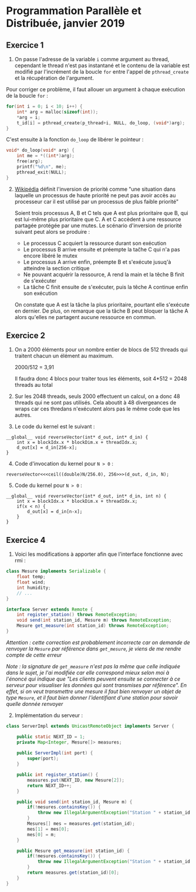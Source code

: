 
# Programmation Parallèle et Distribuée, janvier 2019

## Exercice 1

1.	On passe l'adresse de la variable `i` comme argument au thread, cependant le thread n'est pas instantané et le contenu de la variable est modifié par l'incrément de la boucle `for` entre l'appel de `pthread_create` et la récupération de l'argument.

Pour corriger ce problème, il faut allouer un argument à chaque exécution de la boucle `for` :
```C
for(int i = 0; i < 10; i++) {
	int* arg = malloc(sizeof(int));
	*arg = i;
	t_id[i] = pthread_create(p_thread+i, NULL, do_loop, (void*)arg);
}
```

C'est ensuite à la fonction `do_loop` de libérer le pointeur :
```C
void* do_loop(void* arg) {
	int me = *((int*)arg);
	free(arg);
	printf("%d\n", me);
	pthread_exit(NULL);
}
```

2.	[Wikipédia](https://fr.wikipedia.org/wiki/Inversion_de_priorit%C3%A9) définit l'inversion de priorité comme "une situation dans laquelle un processus de haute priorité ne peut pas avoir accès au processeur car il est utilisé par un processus de plus faible priorité"

	Soient trois processus A, B et C tels que A est plus prioritaire que B, qui est lui-même plus prioritaire que C. A et C accèdent à une ressource partagée protégée par une mutes. Le scénario d'inversion de priorité suivant peut alors se produire :
	 - Le processus C acquiert la ressource durant son exécution
	 - Le processus B arrive ensuite et préempte la taĉhe C qui n'a pas encore libéré le mutex
	 - Le processus A arrive enfin, préempte B et s'exécute jusuq'à atteindre la section critique
	 - Ne pouvant acquérir la ressource, A rend la main et la têche B finit de s'exécuter
	 - La tâche C finit ensuite de s'exécuter, puis la têche A continue enfin son exécution
	
	On constate que A est la tâche la plus prioritaire, pourtant elle s'exécute en dernier. De plus, on remarque que la tâche B peut bloquer la tâche A alors qu'elles ne partagent aucune ressource en commun.


## Exercice 2

1.	On a 2000 éléments pour un nombre entier de blocs de 512 threads qui traitent chacun un élément au maximum. 

	2000/512 = 3,91

	Il faudra donc 4 blocs pour traiter tous les éléments, soit 4*512 = 2048 threads au total

2.	Sur les 2048 threads, seuls 2000 effectuent un calcul, on a donc 48 threads qui ne sont pas utilisés. Cela aboutit à 48 divergeances de wraps car ces thredans n'exécutent alors pas le même code que les autres.

3.	Le code du kernel est le suivant :
```Cuda
__global__ void reverseVector(int* d_out, int* d_in) {
	int x = blockIdx.x * blockDim.x + threadIdx.x;
	d_out[x] = d_in[256-x];
}
```

4.	Code d'invocation du kernel pour `N > 0` :
```Cuda
reverseVector<<<ceil((double)N/256.0), 256>>>(d_out, d_in, N);
```

5.	Code du kernel pour `N > 0` :
```Cuda
__global__ void reverseVector(int* d_out, int* d_in, int n) {
	int x = blockIdx.x * blockDim.x + threadIdx.x;
	if(x < n) {
		d_out[x] = d_in[n-x];
	}
}
```


## Exercice 4

1.	Voici les modifications à apporter afin que l'interface fonctionne avec rmi : 
```java
class Mesure implements Serializable {
	float temp;
	float wind;
	int humidity;
	// ...
}

interface Server extends Remote {
	int register_station() throws RemoteException;
	void send(int station_id, Mesure m) throws RemoteException;
	Mesure get_measure(int station_id) throws RemoteException;
}
```

*Attention : cette correction est probablement incorrecte car on demande de renvoyer la `Mesure` par référence dans `get_mesure`, je viens de me rendre compte de cette erreur*

*Note : la signature de `get_measure` n'est pas la même que celle indiquée dans le sujet, je l'ai modifiée car elle correspond mieux selon moi à l'énoncé qui indique que "Les clients peuvent ensuite se connecter à ce serveur pour visualiser les données qui sont transmises par référence". En effet, si on veut transmettre une mesure  il faut bien renvoyer un objet de type `Mesure`, et il faut bien donner l'identifiant d'une station pour savoir quelle donnée renvoyer*

2.	Implémentation du serveur :
```java
class ServerImpl extends UnicastRemoteObject implements Server {

	public static NEXT_ID = 1;
	private Map<Integer, Mesure[]> measures;
	
	public ServerImpl(int port) {
		super(port);
	}

	public int register_station() {
		measures.put(NEXT_ID, new Mesure[2]);
		return NEXT_ID++;
	}

	public void send(int station_id, Mesure m) {
		if(!mesures.containsKey()) {
			throw new IllegalArgumentException("Station " + station_id + " does not exist");
		}
		Mesures[] mes = measures.get(station_id);
		mes[1] = mes[0];
		mes[0] = m;
	}

	public Mesure get_measure(int station_id) {
		if(!mesures.containsKey()) {
			throw new IllegalArgumentException("Station " + station_id + " does not exist");
		}
		return measures.get(station_id)[0];
	}
}
```

